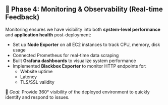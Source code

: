 ## 📌 Phase 4: Monitoring & Observability (Real-time Feedback)

Monitoring ensures we have visibility into both **system-level performance** and **application health** post-deployment:

- Set up **Node Exporter** on all EC2 instances to track CPU, memory, disk usage
- Connected Prometheus for real-time data scraping
- Built **Grafana dashboards** to visualize system performance
- Implemented **Blackbox Exporter** to monitor HTTP endpoints for:
  - Website uptime
  - Latency
  - TLS/SSL validity

🎯 *Goal*: Provide 360° visibility of the deployed environment to quickly identify and respond to issues.
